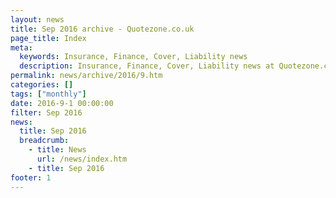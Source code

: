```yaml
---
layout: news
title: Sep 2016 archive - Quotezone.co.uk
page_title: Index
meta:
  keywords: Insurance, Finance, Cover, Liability news
  description: Insurance, Finance, Cover, Liability news at Quotezone.co.uk.
permalink: news/archive/2016/9.htm
categories: []
tags: ["monthly"]
date: 2016-9-1 00:00:00
filter: Sep 2016
news:
  title: Sep 2016
  breadcrumb:
    - title: News
      url: /news/index.htm
    - title: Sep 2016
footer: 1
---
```


